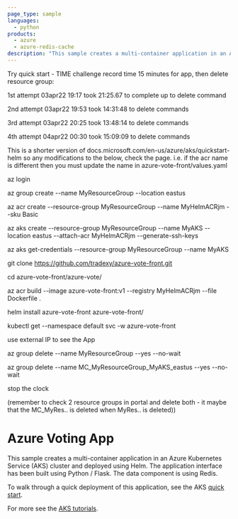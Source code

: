 ```yaml
---
page_type: sample
languages:
  - python
products:
  - azure
  - azure-redis-cache
description: "This sample creates a multi-container application in an Azure Kubernetes Service (AKS) cluster."
---
```

Try quick start - TIME challenge record time 15 minutes for app, then delete resource group:

1st attempt 03apr22 19:17 took 21:25.67 to complete up to delete command

2nd attempt 03apr22 19:53 took 14:31:48 to delete commands

3rd attempt 03apr22 20:25 took 13:48:14 to delete commands

4th attempt 04apr22 00:30 took 15:09:09 to delete commands

This is a shorter version of docs.microsoft.com/en-us/azure/aks/quickstart-helm so any modifications to the below, check the page. i.e. if the acr name is different then you must update  the name in azure-vote-front/values.yaml

az login

az group create --name MyResourceGroup --location eastus

az acr create --resource-group MyResourceGroup --name MyHelmACRjm --sku Basic

az aks create --resource-group MyResourceGroup --name MyAKS --location eastus --attach-acr MyHelmACRjm --generate-ssh-keys

az aks get-credentials --resource-group MyResourceGroup --name MyAKS

git clone https://github.com/tradexy/azure-vote-front.git

cd azure-vote-front/azure-vote/

az acr build --image azure-vote-front:v1 --registry MyHelmACRjm --file Dockerfile .

helm install azure-vote-front azure-vote-front/

kubectl get --namespace default svc -w azure-vote-front

use external IP to see the App

az group delete --name MyResourceGroup --yes --no-wait

az group delete --name MC_MyResourceGroup_MyAKS_eastus --yes --no-wait

stop the clock

(remember to check 2 resource groups in portal and delete both - it maybe that the MC_MyRes.. is deleted when MyRes.. is deleted))

# Azure Voting App

This sample creates a multi-container application in an Azure Kubernetes Service (AKS) cluster and deployed using Helm. The application interface has been built using Python / Flask. The data component is using Redis.

To walk through a quick deployment of this application, see the AKS [quick start](https://docs.microsoft.com/en-us/azure/aks/kubernetes-walkthrough?WT.mc_id=none-github-nepeters).

For more see the [AKS tutorials](https://docs.microsoft.com/en-us/azure/aks/tutorial-kubernetes-prepare-app?WT.mc_id=none-github-nepeters).

